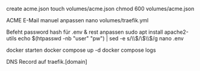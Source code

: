 create acme.json
    touch volumes/acme.json
    chmod 600 volumes/acme.json

ACME E-Mail manuel anpassen
    nano volumes/traefik.yml

Befeht password hash für .env & rest anpassen
    sudo apt install apache2-utils
    echo $(htpasswd -nb "user" "pw") | sed -e s/\\$/\\$\\$/g
    nano .env

docker starten
    docker compose up -d
    docker compose logs

DNS Record auf traefik.[domain]
